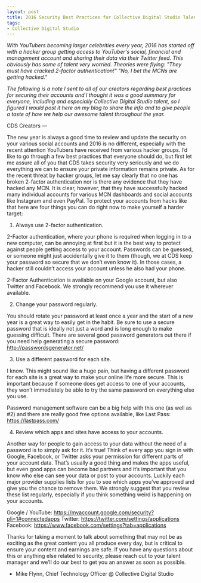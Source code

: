 ```yaml
---
layout: post
title: 2016 Security Best Practices for Collective Digital Studio Talent
tags:
- Collective Digital Studio
---
```


_With YouTubers becoming larger celebrities every year, 2016 has started off with a hacker group getting access to YouTuber's social, financial and management account and sharing their data via their Twitter feed. This obviously has some of talent very worried. Theories were flying: "They must have cracked 2-factor authentication!" "No, I bet the MCNs are getting hacked."_

_The following is a note I sent to all of our creators regarding best practices for securing their accounts and I thought it was a good summary for everyone, including and especially Collective Digital Studio talent, so I figured I would post it here on my blog to share the info and to give people a taste of how we help our awesome talent throughout the year._

CDS Creators —

The new year is always a good time to review and update the security on your various social accounts and 2016 is no different, especially with the recent attention YouTubers have received from various hacker groups. I’d like to go through a few best practices that everyone should do, but first let me assure all of you that CDS takes security very seriously and we do everything we can to ensure your private information remains private. As for the recent threat by hacker groups, let me say clearly that no one has broken 2-factor authentication nor is there any evidence that they have hacked any MCN. It is clear, however, that they have successfully hacked many individual accounts for various MCN dashboards and social accounts like Instagram and even PayPal. To protect your accounts from hacks like that here are four things you can do right now to make yourself a harder target:

1. Always use 2-factor authentication.

2-Factor authentication, where your phone is required when logging in to a new computer, can be annoying at first but it is the best way to protect against people getting access to your account. Passwords can be guessed, or someone might just accidentally give it to them (though, we at CDS keep your password so secure that we don’t even know it). In those cases, a hacker still couldn’t access your account unless he also had your phone.

2-Factor Authentication is available on your Google account, but also Twitter and Facebook. We strongly recommend you use it wherever available.

2. Change your password regularly.

You should rotate your password at least once a year and the start of a new year is a great way to easily get in the habit. Be sure to use a secure password that is ideally not just a word and is long enough to make guessing difficult. There are several good password generators out there if you need help generating a secure password: http://passwordsgenerator.net/

3. Use a different password for each site.

I know. This might sound like a huge pain, but having a different password for each site is a great way to make your online life more secure. This is important because if someone does get access to one of your accounts, they won’t immediately be able to try the same password on everything else you use.

Password management software can be a big help with this one (as well as #2) and there are really good free options available, like Last Pass: https://lastpass.com/

4. Review which apps and sites have access to your accounts.

Another way for people to gain access to your data without the need of a password is to simply ask for it. It’s true! Think of every app you sign in with Google, Facebook, or Twitter asks your permission for different parts of your account data. That’s usually a good thing and makes the apps useful, but even good apps can become bad partners and it’s important that you know who else can see your data or post to your accounts. Luckily each major provider supplies lists for you to see which apps you’ve approved and give you the chance to remove them. We strongly suggest that you review these list regularly, especially if you think something weird is happening on your accounts.

Google / YouTube: https://myaccount.google.com/security?pli=1#connectedapps
Twitter: https://twitter.com/settings/applications
Facebook: https://www.facebook.com/settings?tab=applications

Thanks for taking a moment to talk about something that may not be as exciting as the great content you all produce every day, but is critical to ensure your content and earnings are safe. If you have any questions about this or anything else related to security, please reach out to your talent manager and we’ll do our best to get you an answer as soon as possible.

- Mike Flynn, Chief Technology Officer @ Collective Digital Studio